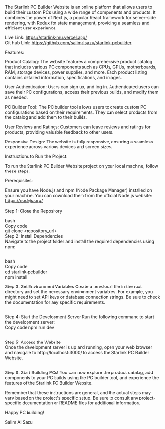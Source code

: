 The Starlink PC Builder Website is an online platform that allows users to build their custom PCs using a wide range of components and products. It combines the power of Next.js, a popular React framework for server-side rendering, with Redux for state management, providing a seamless and efficient user experience.

Live Link: https://starlink-mu.vercel.app/ <br/>
Git hub Link: https://github.com/salimalsazu/starlink-pcbuilder

Features:

Product Catalog: The website features a comprehensive product catalog that includes various PC components such as CPUs, GPUs, motherboards, RAM, storage devices, power supplies, and more. Each product listing contains detailed information, specifications, and images.

User Authentication: Users can sign up, and log in. Authenticated users can save their PC configurations, access their previous builds, and modify them as needed.

PC Builder Tool: The PC builder tool allows users to create custom PC configurations based on their requirements. They can select products from the catalog and add them to their builds.

User Reviews and Ratings: Customers can leave reviews and ratings for products, providing valuable feedback to other users.

Responsive Design: The website is fully responsive, ensuring a seamless experience across various devices and screen sizes.

Instructions to Run the Project:

To run the Starlink PC Builder Website project on your local machine, follow these steps:

Prerequisites:

Ensure you have Node.js and npm (Node Package Manager) installed on your machine. You can download them from the official Node.js website: https://nodejs.org/  
<br/>
Step 1: Clone the Repository

bash <br/>
Copy code <br/>
git clone <repository_url> <br/>
Step 2: Install Dependencies <br/>
Navigate to the project folder and install the required dependencies using npm:

<br/>
bash  <br/>
Copy code <br/>
cd starlink-pcbuilder <br/>
npm install  <br/>

Step 3: Set Environment Variables
Create a .env.local file in the root directory and set the necessary environment variables. For example, you might need to set API keys or database connection strings. Be sure to check the documentation for any specific requirements.

<br/>
Step 4: Start the Development Server
Run the following command to start the development server:

<br/> 
Copy code
npm run dev <br/>
<br/>

Step 5: Access the Website <br/>
Once the development server is up and running, open your web browser and navigate to http://localhost:3000/ to access the Starlink PC Builder Website.

<br/>
Step 6: Start Building PCs!
You can now explore the product catalog, add components to your PC builds using the PC builder tool, and experience the features of the Starlink PC Builder Website.

Remember that these instructions are general, and the actual steps may vary based on the project's specific setup. Be sure to consult any project-specific documentation or README files for additional information.

Happy PC building!

Salim Al Sazu
